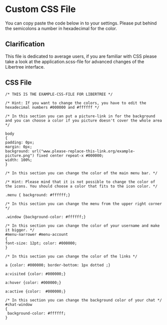 # Custom CSS File
You can copy paste the code below in to your settings. Please put behind the semicolons a number in hexadecimal for the color. 

## Clarification
This file is dedicated to average users, if you are familiar with CSS please take a look at the application.scss-file for advanced changes of the Libertree interface.

## CSS File

~~~
/* THIS IS THE EXAMPLE-CSS-FILE FOR LIBERTREE */

/* Hint: If you want to change the colors, you have to edit the hexadecimal numbers #000000 and #ffffff */

/* In this section you can put a picture-link in for the background and you can choose a color if you picture doesn't cover the whole area */

body
{
padding: 0px;
margin: 0px;
background: url("www.please-replace-this-link.org/example-picture.png") fixed center repeat-x #000000;
width: 100%;
}

/* In this section you can change the color of the main menu bar. */

/* Hint: Please mind that it is not possible to change the color of the icons. You should choose a color that fits to the icon color. */

.menu { background: #ffffff;}

/* In this section you can change the menu from the upper right corner */

.window {background-color: #ffffff;}

/* In this section you can change the color of your username and make it bigger. */
#menu-narrower #menu-account
{
font-size: 12pt; color: #000000;
}

/* In this section you can change the color of the links */

a {color: #000000; border-bottom: 1px dotted ;}

a:visited {color: #000000;}

a:hover {color: #000000;}

a:active {color:  #000000;}

/* In this section you can change the background color of your chat */
#chat-window
{
 background-color: #ffffff;
}
~~~
